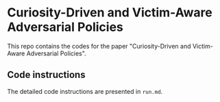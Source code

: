 # Curiosity-Driven and Victim-Aware Adversarial Policies

This repo contains the codes for the paper "Curiosity-Driven and Victim-Aware Adversarial Policies".

## Code instructions

The detailed code instructions are presented in ```run.md```.


